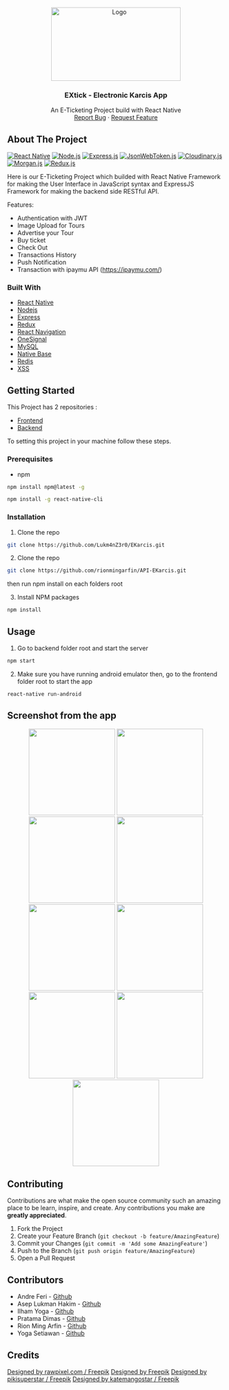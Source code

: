 <!-- PROJECT LOGO -->
<br />
<p align="center">
  <a href="https://github.com/Lukm4nZ3r0/EKarcis">
    <img src="https://github.com/Lukm4nZ3r0/EKarcis/blob/master/EXtik%20Logo%20(1)%20edit.png" alt="Logo" width="300" height="170">
  </a>

  <h3 align="center">EXtick - Electronic Karcis App</h3>

  <p align="center">
    An E-Ticketing Project build with React Native
    <br />
    <a href="https://github.com/Lukm4nZ3r0/EKarcis/issues">Report Bug</a>
    ·
    <a href="https://github.com/Lukm4nZ3r0/EKarcis/issues">Request Feature</a>
  </p>
</p>

<!-- ABOUT THE PROJECT -->
## About The Project
[![React Native](https://img.shields.io/badge/React%20Native-0.59-blue.svg?style=rounded-square)](https://facebook.github.io/react-native/)
[![Node.js](https://img.shields.io/badge/Node.js-v.10.16-green.svg?style=rounded-square)](https://nodejs.org/)
[![Express.js](https://img.shields.io/badge/Express.js-v.4.17.1-grey.svg?style=rounded-square)](https://expressjs.com/)
[![JsonWebToken.js](https://img.shields.io/badge/JsonWebToken.js-v.8.5.1-orange.svg?style=rounded-square)](https://www.npmjs.com/package/jsonwebtoken)
[![Cloudinary.js](https://img.shields.io/badge/Cloudinary.js-v.1.14.0-blue.svg?style=rounded-square)](https://cloudinary.com/)
[![Morgan.js](https://img.shields.io/badge/Morgan.js-v.1.9.1-orange.svg?style=rounded-square)](https://www.npmjs.com/package/morgan)
[![Redux.js](https://img.shields.io/badge/Redux.js-4.0.1-purple.svg?style=rounded-square)](https://redux.js.org/)


Here is our E-Ticketing Project which builded with React Native Framework for making the User Interface in JavaScript syntax and ExpressJS Framework for making the backend side RESTful API.

Features:
* Authentication with JWT
* Image Upload for Tours
* Advertise your Tour
* Buy ticket
* Check Out
* Transactions History
* Push Notification
* Transaction with ipaymu API (https://ipaymu.com/)


### Built With
* [React Native](https://facebook.github.io/react-native/)
* [Nodejs](https://nodejs.org/)
* [Express](https://expressjs.com/)
* [Redux](https://redux.js.org/)
* [React Navigation](https://reactnavigation.org/)
* [OneSignal](https://onesignal.com)
* [MySQL](https://www.mysql.com//)
* [Native Base](https://nativebase.io/)
* [Redis](https://redis.io/)
* [XSS](https://www.owasp.org/index.php/Cross-site_Scripting_(XSS))



<!-- GETTING STARTED -->
## Getting Started

This Project has 2 repositories :
* [Frontend](https://github.com/Lukm4nZ3r0/EKarcis)
* [Backend](https://github.com/rionmingarfin/API-EKarcis)

To setting this project in your machine follow these steps.


### Prerequisites


* npm
```sh
npm install npm@latest -g
```
```sh
npm install -g react-native-cli
```

### Installation

1. Clone the repo
```sh
git clone https://github.com/Lukm4nZ3r0/EKarcis.git
```
2. Clone the repo
```sh
git clone https://github.com/rionmingarfin/API-EKarcis.git
```
then run npm install on each folders root

3. Install NPM packages
```sh
npm install
```

<!-- USAGE EXAMPLES -->
## Usage

1. Go to backend folder root and start the server
```sh
npm start
```
2. Make sure you have running android emulator then, go to the frontend folder root to start the app
```sh
react-native run-android
```
## Screenshot from the app
<p align='center'>
  <span>
  <img src='https://github.com/Lukm4nZ3r0/EKarcis/blob/master/Screenshot_2019-07-30-08-57-12.png' width=200 />
  <img src='https://github.com/Lukm4nZ3r0/EKarcis/blob/master/Screenshot_2019-07-30-08-58-11.png' width=200 />
  <img src='https://github.com/Lukm4nZ3r0/EKarcis/blob/master/Screenshot_2019-07-30-08-58-24.png' width=200 />
  <img src='https://github.com/Lukm4nZ3r0/EKarcis/blob/master/Screenshot_2019-07-30-08-58-28.png' width=200 />
  <img src='https://github.com/Lukm4nZ3r0/EKarcis/blob/master/Screenshot_2019-07-30-08-58-45.png' width=200 />
  <img src='https://github.com/Lukm4nZ3r0/EKarcis/blob/master/Screenshot_2019-07-30-08-58-54.png' width=200 />
  <img src='https://github.com/Lukm4nZ3r0/EKarcis/blob/master/Screenshot_2019-07-30-08-59-20.png' width=200 />
  <img src='https://github.com/Lukm4nZ3r0/EKarcis/blob/master/Screenshot_2019-07-30-08-59-34.png' width=200 />
  <img src='https://github.com/Lukm4nZ3r0/EKarcis/blob/master/Screenshot_2019-07-30-08-59-46.png' width=200 />
  </span>
</p>

<!-- CONTRIBUTING -->
## Contributing

Contributions are what make the open source community such an amazing place to be learn, inspire, and create. Any contributions you make are **greatly appreciated**.

1. Fork the Project
2. Create your Feature Branch (`git checkout -b feature/AmazingFeature`)
3. Commit your Changes (`git commit -m 'Add some AmazingFeature'`)
4. Push to the Branch (`git push origin feature/AmazingFeature`)
5. Open a Pull Request


<!-- CONTACT -->
## Contributors

* Andre Feri - [Github](https://github.com/andreferi3)
* Asep Lukman Hakim - [Github](https://github.com/Lukm4nZ3r0)
* Ilham Yoga - [Github](https://github.com/ilhamyoga)
* Pratama Dimas - [Github](https://github.com/Sam1D)
* Rion Ming Arfin - [Github](https://github.com/rionmingarfin/)
* Yoga Setiawan - [Github](https://github.com/arioki1)

## Credits
<a href="http://www.freepik.com">Designed by rawpixel.com / Freepik</a>
<a href="http://www.freepik.com">Designed by Freepik</a>
<a href="http://www.freepik.com">Designed by pikisuperstar / Freepik</a>
<a href="http://www.freepik.com">Designed by katemangostar / Freepik</a>
